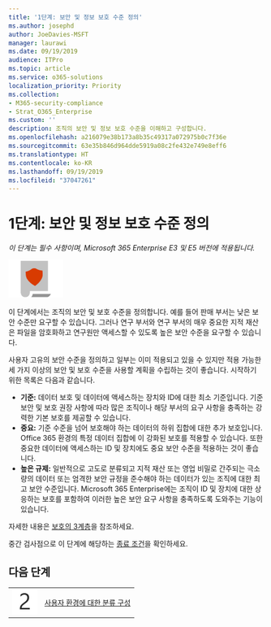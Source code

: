 ```yaml
---
title: '1단계: 보안 및 정보 보호 수준 정의'
ms.author: josephd
author: JoeDavies-MSFT
manager: laurawi
ms.date: 09/19/2019
audience: ITPro
ms.topic: article
ms.service: o365-solutions
localization_priority: Priority
ms.collection:
- M365-security-compliance
- Strat_O365_Enterprise
ms.custom: ''
description: 조직의 보안 및 정보 보호 수준을 이해하고 구성합니다.
ms.openlocfilehash: a216079e38b173a8b35c49317a072975b0c7f36e
ms.sourcegitcommit: 63e35b846d964dde5919a08c2fe432e749e8eff6
ms.translationtype: HT
ms.contentlocale: ko-KR
ms.lasthandoff: 09/19/2019
ms.locfileid: "37047261"
---
```

# <a name="step-1-define-security-and-information-protection-levels"></a>1단계: 보안 및 정보 보호 수준 정의

*이 단계는 필수 사항이며, Microsoft 365 Enterprise E3 및 E5 버전에 적용됩니다.*

![](./media/deploy-foundation-infrastructure/infoprotection_icon-small.png)

이 단계에서는 조직의 보안 및 보호 수준을 정의합니다. 예를 들어 판매 부서는 낮은 보안 수준만 요구할 수 있습니다. 그러나 연구 부서와 연구 부서의 매우 중요한 지적 재산은 파일을 암호화하고 연구원만 액세스할 수 있도록 높은 보안 수준을 요구할 수 있습니다.

사용자 고유의 보안 수준을 정의하고 일부는 이미 적용되고 있을 수 있지만 적용 가능한 세 가지 이상의 보안 및 보호 수준을 사용할 계획을 수립하는 것이 좋습니다. 시작하기 위한 목록은 다음과 같습니다. 

- **기준:** 데이터 보호 및 데이터에 액세스하는 장치와 ID에 대한 최소 기준입니다. 기준 보안 및 보호 권장 사항에 따라 많은 조직이나 해당 부서의 요구 사항을 충족하는 강력한 기본 보호를 제공할 수 있습니다.
- **중요:** 기준 수준을 넘어 보호해야 하는 데이터의 하위 집합에 대한 추가 보호입니다. Office 365 환경의 특정 데이터 집합에 이 강화된 보호를 적용할 수 있습니다. 또한 중요한 데이터에 액세스하는 ID 및 장치에도 중요 보안 수준을 적용하는 것이 좋습니다.
- **높은 규제:** 일반적으로 고도로 분류되고 지적 재산 또는 영업 비밀로 간주되는 극소량의 데이터 또는 엄격한 보안 규정을 준수해야 하는 데이터가 있는 조직에 대한 최고 보안 수준입니다. Microsoft 365 Enterprise에는 조직이 ID 및 장치에 대한 상응하는 보호를 포함하여 이러한 높은 보안 요구 사항을 충족하도록 도와주는 기능이 있습니다.

자세한 내용은 [보호의 3계층](microsoft-365-policies-configurations.md#three-tiers-of-protection)을 참조하세요.

중간 검사점으로 이 단계에 해당하는 [종료 조건](infoprotect-exit-criteria.md#crit-infoprotect-step1)을 확인하세요.

## <a name="next-step"></a>다음 단계

|||
|:-------|:-----|
|![](./media/stepnumbers/Step2.png)|[사용자 환경에 대한 분류 구성](infoprotect-configure-classification.md)|

